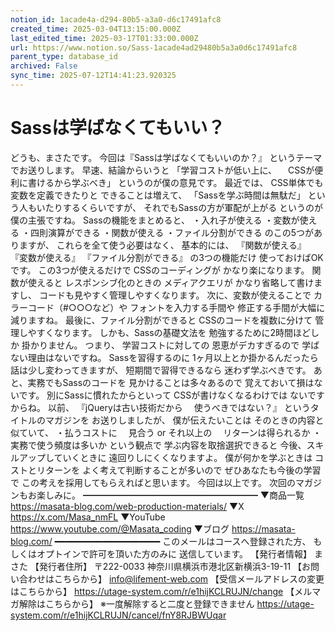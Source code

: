 ```yaml
---
notion_id: 1acade4a-d294-80b5-a3a0-d6c17491afc8
created_time: 2025-03-04T13:15:00.000Z
last_edited_time: 2025-03-17T01:33:00.000Z
url: https://www.notion.so/Sass-1acade4ad29480b5a3a0d6c17491afc8
parent_type: database_id
archived: False
sync_time: 2025-07-12T14:41:23.920325
---
```


# Sassは学ばなくてもいい？

どうも、まさたです。
今回は『Sassは学ばなくてもいいのか？』
というテーマでお送りします。
早速、結論からいうと
「学習コストが低い上に、
　CSSが便利に書けるから学ぶべき」
というのが僕の意見です。
最近では、
CSS単体でも変数を定義できたりと
できることは増えて、
「Sassを学ぶ時間は無駄だ」
という人もいたりするくらいですが、
それでもSassの方が軍配が上がる
というのが僕の主張ですね。
Sassの機能をまとめると、
・入れ子が使える
・変数が使える
・四則演算ができる
・関数が使える
・ファイル分割ができる
のこの5つがありますが、
これらを全て使う必要はなく、
基本的には、
『関数が使える』
『変数が使える』
『ファイル分割ができる』
の3つの機能だけ
使っておけばOKです。
この3つが使えるだけで
CSSのコーディングが
かなり楽になります。
関数が使えると
レスポンシブ化のときの
メディアクエリが
かなり省略して書けますし、
コードも見やすく管理しやすくなります。
次に、変数が使えることで
カラーコード（#○○○など）や
フォントを入力する手間や
修正する手間が大幅に減りますね。
最後に、ファイル分割ができると
CSSのコードを複数に分けて
管理しやすくなります。
しかも、Sassの基礎文法を
勉強するために2時間ほどしか
掛かりません。
つまり、
学習コストに対しての
恩恵がデカすぎるので
学ばない理由はないですね。
Sassを習得するのに
1ヶ月以上とか掛かるんだったら
話は少し変わってきますが、
短期間で習得できるなら
迷わず学ぶべきです。
あと、実務でもSassのコードを
見かけることは多々あるので
覚えておいて損はないです。
別にSassに慣れたからといって
CSSが書けなくなるわけでは
ないですからね。
以前、
『jQueryは古い技術だから
　使うべきではない？』
というタイトルのマガジンを
お送りしましたが、
僕が伝えたいことは
そのときの内容と似ていて、
・払うコストに
　見合う or それ以上の
　リターンは得られるか
・実務で使う頻度は多いか
という観点で
学ぶ内容を取捨選択できると
今後、スキルアップしていくときに
遠回りしにくくなりますよ。
僕が何かを学ぶときは
コストとリターンを
よく考えて判断することが多いので
ぜひあなたも今後の学習で
この考えを採用してもらえればと思います。
今回は以上です。
次回のマガジンもお楽しみに。
━━━━━━━━━━━━━━━━━━━━
▼商品一覧
https://masata-blog.com/web-production-materials/
▼X
https://x.com/Masa_nmFL
▼YouTube
https://www.youtube.com/@Masata_coding
▼ブログ
https://masata-blog.com/
━━━━━━━━━━━━━━━━━━━━
このメールはコースへ登録された方、
もしくはオプトインで許可を頂いた方のみに
送信しています。
【発行者情報】
まさた
【発行者住所】
〒222-0033
神奈川県横浜市港北区新横浜3-19-11
【お問い合わせはこちらから】
info@lifement-web.com
【受信メールアドレスの変更はこちらから】
https://utage-system.com/r/e1hijKCLRUJN/change
【メルマガ解除はこちらから】
※一度解除すると二度と登録できません
https://utage-system.com/r/e1hijKCLRUJN/cancel/fnY8RJBWUqar